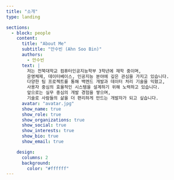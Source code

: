 ```yaml
---
title: "소개"
type: landing

sections:
  - block: people
    content:
      title: "About Me"
      subtitle: "안수빈 (Ahn Soo Bin)"
      authors:
        - 안수빈
      text: |
        저는 전북대학교 컴퓨터인공지능학부 3학년에 재학 중이며,  
        운영체제, 데이터베이스, 인공지능 분야에 깊은 관심을 가지고 있습니다.  
        다양한 팀 프로젝트를 통해 백엔드 개발과 데이터 처리 기술을 익혔고,  
        사용자 중심의 효율적인 시스템을 설계하기 위해 노력하고 있습니다.  
        앞으로는 실무 중심의 개발 경험을 쌓으며,  
        기술로 사람들의 삶을 더 편리하게 만드는 개발자가 되고 싶습니다.
      avatar: "avatar.jpg"
      show_name: true
      show_role: true
      show_organizations: true
      show_social: true
      show_interests: true
      show_bio: true
      show_email: true

    design:
      columns: 2
      background:
        color: "#ffffff"
---
```

